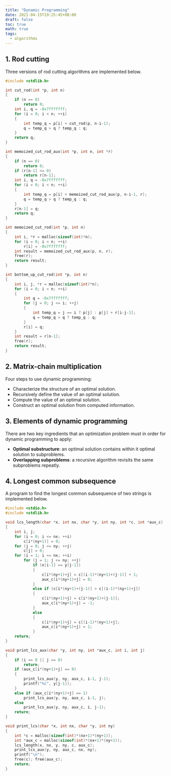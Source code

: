 ```yaml
---
title: "Dynamic Programming"
date: 2021-04-15T19:25:45+08:00
draft: false
toc: true
math: true
tags:
  - algorithms
---
```


## 1. Rod cutting

Three versions of rod cutting algorithms are implemented below.

```c
#include <stdlib.h>

int cut_rod(int *p, int n)
{
    if (n == 0)
        return 0;
    int i, q = -0x7fffffff;
    for (i = 0; i < n; ++i)
    {
        int temp_q = p[i] + cut_rod(p, n-i-1);
        q = temp_q > q ? temp_q : q;
    }
    return q;
}

int memoized_cut_rod_aux(int *p, int n, int *r)
{
    if (n == 0)
        return 0;
    if (r[n-1] >= 0)
        return r[n-1];
    int i, q = -0x7fffffff;
    for (i = 0; i < n; ++i)
    {
        int temp_q = p[i] + memoized_cut_rod_aux(p, n-i-1, r);
        q = temp_q > q ? temp_q : q;
    }
    r[n-1] = q;
    return q;
}

int memoized_cut_rod(int *p, int n)
{
    int i, *r = malloc(sizeof(int)*n);
    for (i = 0; i < n; ++i)
        r[i] = -0x7fffffff;
    int result = memoized_cut_rod_aux(p, n, r);
    free(r);
    return result;
}

int bottom_up_cut_rod(int *p, int n)
{
    int i, j, *r = malloc(sizeof(int)*n);
    for (i = 0; i < n; ++i)
    {
        int q = -0x7fffffff;
        for (j = 0; j <= i; ++j)
        {
            int temp_q = j == i ? p[j] : p[j] + r[i-j-1];
            q = temp_q > q ? temp_q : q;
        }
        r[i] = q;
    }
    int result = r[n-1];
    free(r);
    return result;
}
```

## 2. Matrix-chain multiplication

Four steps to use dynamic programming:

* Characterize the structure of an optimal solution.
* Recursively define the value of an optimal solution.
* Compute the value of an optimal solution.
* Construct an optimal solution from computed information.

## 3. Elements of dynamic programming

There are two key ingredients that an optimization problem must in order
for dynamic programming to apply:

* **Optimal substructure**:
  an optimal solution contains within it optimal solution to subproblems.
* **Overlapping subproblems**:
  a recursive algorithm revisits the same subproblems repeatly.

## 4. Longest common subsequence

A program to find the longest common subsequence of two strings
is implemented below.

```c
#include <stdio.h>
#include <stdlib.h>

void lcs_length(char *x, int nx, char *y, int ny, int *c, int *aux_c)
{
    int i, j;
    for (i = 0; i <= nx; ++i)
        c[i*(ny+1)] = 0;
    for (j = 0; j <= ny; ++j)
        c[j] = 0;
    for (i = 1; i <= nx; ++i)
        for (j = 1; j <= ny; ++j)
            if (x[i-1] == y[j-1])
            {
                c[i*(ny+1)+j] = c[(i-1)*(ny+1)+(j-1)] + 1;
                aux_c[i*(ny+1)+j] = 0;
            }
            else if (c[i*(ny+1)+(j-1)] > c[(i-1)*(ny+1)+j])
            {
                c[i*(ny+1)+j] = c[i*(ny+1)+(j-1)];
                aux_c[i*(ny+1)+j] = -1;
            }
            else
            {
                c[i*(ny+1)+j] = c[(i-1)*(ny+1)+j];
                aux_c[i*(ny+1)+j] = 1;
            }
    return;
}

void print_lcs_aux(char *y, int ny, int *aux_c, int i, int j)
{
    if (i == 0 || j == 0)
        return;
    if (aux_c[i*(ny+1)+j] == 0)
    {
        print_lcs_aux(y, ny, aux_c, i-1, j-1);
        printf("%c", y[j-1]);
    }
    else if (aux_c[i*(ny+1)+j] == 1)
        print_lcs_aux(y, ny, aux_c, i-1, j);
    else
        print_lcs_aux(y, ny, aux_c, i, j-1);
    return;
}

void print_lcs(char *x, int nx, char *y, int ny)
{
    int *c = malloc(sizeof(int)*(nx+1)*(ny+1));
    int *aux_c = malloc(sizeof(int)*(nx+1)*(ny+1));
    lcs_length(x, nx, y, ny, c, aux_c);
    print_lcs_aux(y, ny, aux_c, nx, ny);
    printf("\n");
    free(c); free(aux_c);
    return;
}
```
